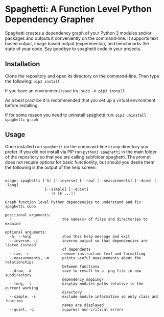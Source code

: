 
# Spaghetti: A Function Level Python Dependency Grapher
Spaghetti creates a dependency graph of your Python 3 modules and/or packages and outputs it conveniently on the command-line. It supports text based output, image based output (experimental), and benchmarks the state of your code. Say goodbye to spaghetti code in your projects.

## Installation
Clone the repository and open its directory on the command-line. Then type the following: `pip3 install .`

If you have an environment issue try: `sudo -H pip3 install .`

As a best practice it is recommended that you set up a virtual environment before installing.

If for some reason you need to uninstall spaghetti run: `pip3 uninstall spaghetti-graph`

## Usage
Once installed run `spaghetti` on the command-line in any directory you prefer. If you did not install via PIP run `python3 spaghetti` in the main folder of the repository so that you are calling subfolder spaghetti. The prompt does not require options for basic functionlity, but should you desire them the following is the output of the help screen:
```$spaghetti --help

usage: spaghetti [-h] [--inverse] [--raw] [--measurements] [--draw] [--long]
                  [--simple] [--quiet]
                     [F [F ...]]

Graph function level Python dependencies to understand and fix spaghetti code

positional arguments:
  F                       the name(s) of files and directories to examine

optional arguments:
  -h, --help              show this help message and exit
  --inverse, -i           inverse output so that dependencies are listed instead
                          of dependents
  --raw, -r               remove instruction text and formatting
  --measurements, -m      prints useful measurements about the relationships
                          between functions
  --draw, -d              save to result to a .png file in new subdirectory
                          dependency_mapping/
  --long, -l              display modules paths relative to the current working
                          directory
  --simple, -s            exclude module information so only class and function
                          names are displayed
  --quiet, -q             suppress non-critical errors

```
